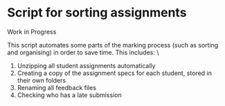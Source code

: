 # Script for sorting assignments

Work in Progress

This script automates some parts of the marking process (such as sorting and organising) in order to save time.
This includes:
\
1. Unzipping all student assignments automatically 
2. Creating a copy of the assignment specs for each student, stored in their own folders
3. Renaming all feedback files
4. Checking who has a late submission 
	
